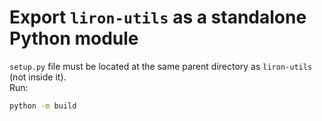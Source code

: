# Export `liron-utils` as a standalone Python module

`setup.py` file must be located at the same parent directory as `liron-utils` (not inside it).\
Run:

```bash
python -m build
```
